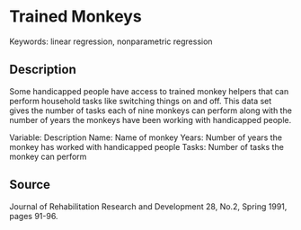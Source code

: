 # Trained Monkeys

Keywords: linear regression, nonparametric regression

## Description

Some handicapped people have access to trained monkey helpers that can perform household tasks like switching things on and off. This data set gives the number of tasks each of nine monkeys can perform along with the number of years the monkeys have been working with handicapped people.

Variable: Description
Name: Name of monkey
Years: Number of years the monkey has worked with handicapped people
Tasks: Number of tasks the monkey can perform

## Source

Journal of Rehabilitation Research and Development 28, No.2, Spring 1991, pages 91-96.
